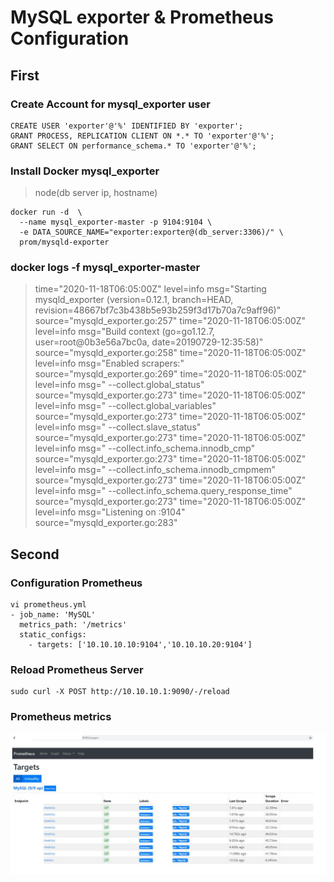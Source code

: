 # MySQL exporter & Prometheus Configuration

## First
### Create Account for mysql_exporter user
```
CREATE USER 'exporter'@'%' IDENTIFIED BY 'exporter';
GRANT PROCESS, REPLICATION CLIENT ON *.* TO 'exporter'@'%';
GRANT SELECT ON performance_schema.* TO 'exporter'@'%';
```

### Install Docker mysql_exporter
> node(db server ip, hostname)
```
docker run -d  \
  --name mysql_exporter-master -p 9104:9104 \
  -e DATA_SOURCE_NAME="exporter:exporter@(db_server:3306)/" \
  prom/mysqld-exporter
```

### docker logs -f mysql_exporter-master
> time="2020-11-18T06:05:00Z" level=info msg="Starting mysqld_exporter (version=0.12.1, branch=HEAD, revision=48667bf7c3b438b5e93b259f3d17b70a7c9aff96)" source="mysqld_exporter.go:257"
time="2020-11-18T06:05:00Z" level=info msg="Build context (go=go1.12.7, user=root@0b3e56a7bc0a, date=20190729-12:35:58)" source="mysqld_exporter.go:258"
time="2020-11-18T06:05:00Z" level=info msg="Enabled scrapers:" source="mysqld_exporter.go:269"
time="2020-11-18T06:05:00Z" level=info msg=" --collect.global_status" source="mysqld_exporter.go:273"
time="2020-11-18T06:05:00Z" level=info msg=" --collect.global_variables" source="mysqld_exporter.go:273"
time="2020-11-18T06:05:00Z" level=info msg=" --collect.slave_status" source="mysqld_exporter.go:273"
time="2020-11-18T06:05:00Z" level=info msg=" --collect.info_schema.innodb_cmp" source="mysqld_exporter.go:273"
time="2020-11-18T06:05:00Z" level=info msg=" --collect.info_schema.innodb_cmpmem" source="mysqld_exporter.go:273"
time="2020-11-18T06:05:00Z" level=info msg=" --collect.info_schema.query_response_time" source="mysqld_exporter.go:273"
time="2020-11-18T06:05:00Z" level=info msg="Listening on :9104" source="mysqld_exporter.go:283"


## Second
### Configuration Prometheus
```
vi prometheus.yml
- job_name: 'MySQL'
  metrics_path: '/metrics'
  static_configs:
    - targets: ['10.10.10.10:9104','10.10.10.20:9104']
```
### Reload Prometheus Server
```
sudo curl -X POST http://10.10.10.1:9090/-/reload
```

### Prometheus metrics
![Alt text](/prometheus_metrics.JPG)

